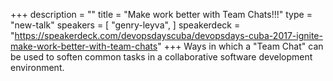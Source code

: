 +++
description = ""
title = "Make work better with Team Chats!!!"
type = "new-talk"
speakers = [
        "genry-leyva",
]
speakerdeck = "https://speakerdeck.com/devopsdayscuba/devopsdays-cuba-2017-ignite-make-work-better-with-team-chats"
+++
Ways in which a "Team Chat" can be used to soften common tasks in a collaborative 
software development environment.